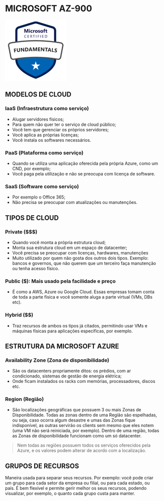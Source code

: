 # MICROSOFT AZ-900
<img src="../assets/microsoft-certified-fundamentals-badge.svg" alt="MICROSOFT AZ-900" width="200"/>

## MODELOS DE CLOUD

### IaaS (Infraestrutura como serviço)
*	Alugar servidores físicos;
*	Para quem não quer ter o serviço de cloud público;
*	Você tem que gerenciar os próprios servidores;
*	Você aplica as próprias licenças;
*	Você instala os softwares necessários.

### PaaS (Plataforma como serviço)
*	Quando se utiliza uma aplicação oferecida pela própria Azure, como um CND, por exemplo;
*	Você paga pela utilização e não se preocupa com licença de software.

### SaaS (Software como serviço)
*	Por exemplo o Office 365;
*	Não precisa se preocupar com atualizações ou manutenções.

## TIPOS DE CLOUD

### Private ($$$)
*	Quando você monta a própria estrutura cloud;
*	Monta sua estrutura cloud em um espaço de datacenter;
*	Você precisa se preocupar com licenças, hardwares, manutenções
*	Muito utilizado por quem não gosta dos outros dois tipos. Exemplo: bancos e governos, que não querem que um terceiro faça manutenção ou tenha acesso físico.

### Public ($): Mais usado pela facilidade e preço
*	É como a AWS, Azure ou Google Cloud. Essas empresas tomam conta de toda a parte física e você somente aluga a parte virtual (VMs, DBs etc).

### Hybrid ($$)
*	Traz recursos de ambos os tipos já citados, permitindo usar VMs e máquinas físicas para aplicações específicas, por exemplo.

## ESTRUTURA DA MICROSOFT AZURE

### Availability Zone (Zona de disponibilidade)
*	São os datacenters propriamente ditos: os prédios, com ar condicionado, sistemas de gestão de energia elétrica;
*	Onde ficam instalados os racks com memórias, processadores, discos etc.

### Region (Região)
*	São localizações geográficas que possuem 3 ou mais Zonas de Disponibilidade. Todas as zonas dentro de uma Região são espelhadas, ou seja, caso ocorra algum desastre e umas das Zonas fique indisponível, as outras servirão os clients sem mesmo que eles notem (uma VM não será reiniciada, por exemplo). Dentro de uma região, todas as Zonas de disponibilidade funcionam como um só datacenter.

> Nem todas as regiões possuem todos os serviços oferecidos pela Azure, e os valores podem alterar de acordo com a localização.

## GRUPOS DE RECURSOS
Maneira usada para separar seus recursos. Por exemplo: você pode criar um grupo para cada setor da empresa ou filial, ou para cada estado, ou país. É bem flexível e permite gerir melhor os seus recursos, podendo visualizar, por exemplo, o quanto cada grupo custa para manter.

